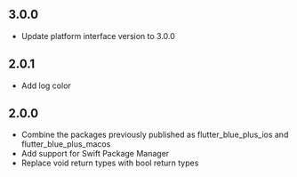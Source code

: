 ## 3.0.0
* Update platform interface version to 3.0.0

## 2.0.1
* Add log color

## 2.0.0
* Combine the packages previously published as flutter_blue_plus_ios and flutter_blue_plus_macos
* Add support for Swift Package Manager
* Replace void return types with bool return types
